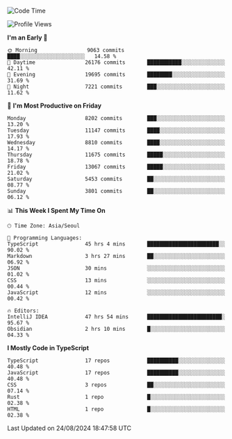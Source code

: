 <!--START_SECTION:waka-->
![Code Time](http://img.shields.io/badge/Code%20Time-6%2C622%20hrs%2034%20mins-blue)

![Profile Views](http://img.shields.io/badge/Profile%20Views-0-blue)

**I'm an Early 🐤** 

```text
🌞 Morning                9063 commits        ████░░░░░░░░░░░░░░░░░░░░░   14.58 % 
🌆 Daytime                26176 commits       ███████████░░░░░░░░░░░░░░   42.11 % 
🌃 Evening                19695 commits       ████████░░░░░░░░░░░░░░░░░   31.69 % 
🌙 Night                  7221 commits        ███░░░░░░░░░░░░░░░░░░░░░░   11.62 % 
```
📅 **I'm Most Productive on Friday** 

```text
Monday                   8202 commits        ███░░░░░░░░░░░░░░░░░░░░░░   13.20 % 
Tuesday                  11147 commits       ████░░░░░░░░░░░░░░░░░░░░░   17.93 % 
Wednesday                8810 commits        ████░░░░░░░░░░░░░░░░░░░░░   14.17 % 
Thursday                 11675 commits       █████░░░░░░░░░░░░░░░░░░░░   18.78 % 
Friday                   13067 commits       █████░░░░░░░░░░░░░░░░░░░░   21.02 % 
Saturday                 5453 commits        ██░░░░░░░░░░░░░░░░░░░░░░░   08.77 % 
Sunday                   3801 commits        ██░░░░░░░░░░░░░░░░░░░░░░░   06.12 % 
```


📊 **This Week I Spent My Time On** 

```text
🕑︎ Time Zone: Asia/Seoul

💬 Programming Languages: 
TypeScript               45 hrs 4 mins       ███████████████████████░░   90.02 % 
Markdown                 3 hrs 27 mins       ██░░░░░░░░░░░░░░░░░░░░░░░   06.92 % 
JSON                     30 mins             ░░░░░░░░░░░░░░░░░░░░░░░░░   01.02 % 
CSS                      13 mins             ░░░░░░░░░░░░░░░░░░░░░░░░░   00.44 % 
JavaScript               12 mins             ░░░░░░░░░░░░░░░░░░░░░░░░░   00.42 % 

🔥 Editors: 
IntelliJ IDEA            47 hrs 54 mins      ████████████████████████░   95.67 % 
Obsidian                 2 hrs 10 mins       █░░░░░░░░░░░░░░░░░░░░░░░░   04.33 % 
```

**I Mostly Code in TypeScript** 

```text
TypeScript               17 repos            ██████████░░░░░░░░░░░░░░░   40.48 % 
JavaScript               17 repos            ██████████░░░░░░░░░░░░░░░   40.48 % 
CSS                      3 repos             ██░░░░░░░░░░░░░░░░░░░░░░░   07.14 % 
Rust                     1 repo              █░░░░░░░░░░░░░░░░░░░░░░░░   02.38 % 
HTML                     1 repo              █░░░░░░░░░░░░░░░░░░░░░░░░   02.38 % 
```




 Last Updated on 24/08/2024 18:47:58 UTC
<!--END_SECTION:waka-->
